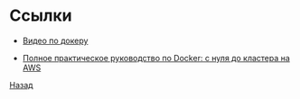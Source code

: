 # Ссылки

- [Видео по докеру](https://www.youtube.com/watch?v=dNS61T4MmlM)

- [Полное практическое руководство по Docker: с нуля до кластера на AWS](https://habr.com/ru/articles/310460/)

[Назад](../README.md)